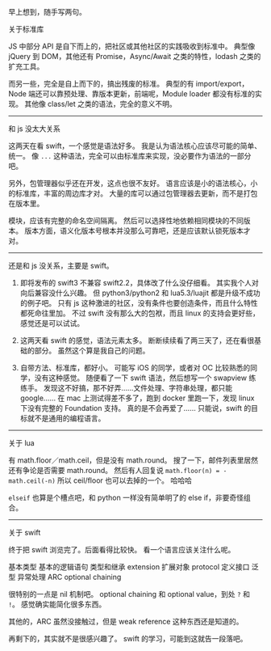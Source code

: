 早上想到，随手写两句。

关于标准库

JS 中部分 API 是自下而上的，把社区或其他社区的实践吸收到标准中。
典型像 jQuery 到 DOM，其他还有 Promise，Async/Await 之类的特性，lodash 之类的扩充工具。

而另一些，完全是自上而下的，搞出残废的标准。
典型的有 import/export，Node 端还可以靠预处理、靠版本更新，前端呢，Module loader 都没有标准的实现。
其他像 class/let 之类的语法，完全的意义不明。

---

和 js 没太大关系

这两天在看 swift，一个感觉是语法好多。
我是认为语法核心应该尽可能的简单、统一。
像 `...` 这种语法，完全可以由标准库来实现，没必要作为语法的一部分吧。

另外，包管理器似乎还在开发，这点也很不友好。
语言应该是小的语法核心，小的标准库，丰富的周边库才对。
大量的库可以通过包管理器去更新，而不是打包在版本里。

模块，应该有完整的命名空间隔离。
然后可以选择性地依赖相同模块的不同版本。
版本方面，语义化版本号根本并没那么可靠吧，还是应该默认锁死版本才对。

---

还是和 js 没关系，主要是 swift。

1. 即将发布的 swift3 不兼容 swift2.2，具体改了什么没仔细看。
其实我个人对向后兼容没什么兴趣。
但 python3/python2 和 lua5.3/luajit 都是升级不成功的例子吧。
只有 js 这种激进的社区，没有条件也要创造条件，而且什么特性都死命往里加。
不过 swift 没有那么大的包袱，而且 linux 的支持会更好些，感觉还是可以试试。

2. 这两天看 swift 的感觉，语法元素太多。
断断续续看了两三天了，还在看很基础的部分。
虽然这个算是我自己的问题。

3. 自带方法、标准库，都好小。
可能写 iOS 的同学，或者对 OC 比较熟悉的同学，没有这种感觉。
随便看了一下 swift 语法，然后想写一个 swapview 练练手。
发现这不好搞，那不好弄……文件处理、字符串处理，都只能 google……
在 mac 上测试得差不多了，跑到 docker 里跑一下，发现 linux 下没有完整的 Foundation 支持。
真的是不会再爱了……
只能说，swift 的目标就不是通用的编程语言。

---

关于 lua

有 math.floor／math.ceil，但是没有 math.round。
搜了一下，邮件列表里居然还有争论是否需要 math.round。
然后有人回复说 `math.floor(n) = -math.ceil(-n)` 所以 ceil/floor 也可以去掉的一个。
哈哈哈

`elseif` 也算是个槽点吧，和 python 一样没有简单明了的 else if，非要奇怪组合。

---

关于 swift

终于把 swift 浏览完了。后面看得比较快。
看一个语言应该关注什么呢。

基本类型
基本的逻辑语句
类型和继承
extension 扩展对象
protocol 定义接口
泛型
异常处理
ARC
optional chaining

很特别的一点是 nil 机制吧。
optional chaining 和 optional value，到处 `?` 和 `!`。
感觉确实能简化很多东西。

其他的，ARC 虽然没接触过，但是 weak reference 这种东西还是知道的。

再剩下的，其实就不是很感兴趣了。
swift 的学习，可能到这就告一段落吧。
